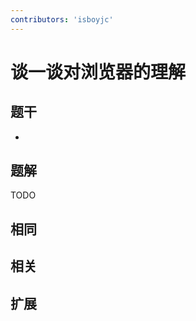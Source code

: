 ```yaml
---
contributors: 'isboyjc'
---
```


# 谈一谈对浏览器的理解

## 题干

- 



## 题解

<!-- ::: details 点我查看题解 -->

  TODO

<!-- ::: -->



## 相同


## 相关


## 扩展

